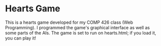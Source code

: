 # Hearts Game
  This is a hearts game developed for my COMP 426 class (Web Programming). I programmed the game's graphical interface as well as some parts of the AIs. The game is set to run on hearts.html; if you load it, you can play it!
